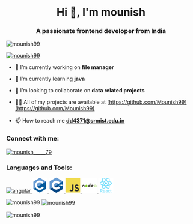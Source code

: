 <h1 align="center">Hi 👋, I'm mounish</h1>
<h3 align="center">A passionate frontend developer from India</h3>

<p align="left"> <img src="https://komarev.com/ghpvc/?username=mounish99&label=Profile%20views&color=0e75b6&style=flat" alt="mounish99" /> </p>

<p align="left"> <a href="https://github.com/ryo-ma/github-profile-trophy"><img src="https://github-profile-trophy.vercel.app/?username=mounish99" alt="mounish99" /></a> </p>

- 🔭 I’m currently working on **file manager**

- 🌱 I’m currently learning **java**

- 👯 I’m looking to collaborate on **data related projects**

- 👨‍💻 All of my projects are available at [https://github.com/Mounish99](https://github.com/Mounish99)

- 📫 How to reach me **dd4371@srmist.edu.in**

<h3 align="left">Connect with me:</h3>
<p align="left">
<a href="https://instagram.com/mounish_____79" target="blank"><img align="center" src="https://raw.githubusercontent.com/rahuldkjain/github-profile-readme-generator/master/src/images/icons/Social/instagram.svg" alt="mounish_____79" height="30" width="40" /></a>
</p>

<h3 align="left">Languages and Tools:</h3>
<p align="left"> <a href="https://angular.io" target="_blank" rel="noreferrer"> <img src="https://angular.io/assets/images/logos/angular/angular.svg" alt="angular" width="40" height="40"/> </a> <a href="https://www.cprogramming.com/" target="_blank" rel="noreferrer"> <img src="https://raw.githubusercontent.com/devicons/devicon/master/icons/c/c-original.svg" alt="c" width="40" height="40"/> </a> <a href="https://www.w3schools.com/cpp/" target="_blank" rel="noreferrer"> <img src="https://raw.githubusercontent.com/devicons/devicon/master/icons/cplusplus/cplusplus-original.svg" alt="cplusplus" width="40" height="40"/> </a> <a href="https://developer.mozilla.org/en-US/docs/Web/JavaScript" target="_blank" rel="noreferrer"> <img src="https://raw.githubusercontent.com/devicons/devicon/master/icons/javascript/javascript-original.svg" alt="javascript" width="40" height="40"/> </a> <a href="https://nodejs.org" target="_blank" rel="noreferrer"> <img src="https://raw.githubusercontent.com/devicons/devicon/master/icons/nodejs/nodejs-original-wordmark.svg" alt="nodejs" width="40" height="40"/> </a> <a href="https://reactjs.org/" target="_blank" rel="noreferrer"> <img src="https://raw.githubusercontent.com/devicons/devicon/master/icons/react/react-original-wordmark.svg" alt="react" width="40" height="40"/> </a> </p>

<p><img align="left" src="https://github-readme-stats.vercel.app/api/top-langs?username=mounish99&show_icons=true&locale=en&layout=compact" alt="mounish99" /></p>

<p>&nbsp;<img align="center" src="https://github-readme-stats.vercel.app/api?username=mounish99&show_icons=true&locale=en" alt="mounish99" /></p>

<p><img align="center" src="https://github-readme-streak-stats.herokuapp.com/?user=mounish99&" alt="mounish99" /></p>
